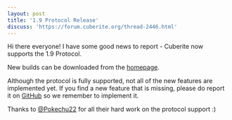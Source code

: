 ```yaml
---
layout: post
title: '1.9 Protocol Release'
discuss: 'https://forum.cuberite.org/thread-2446.html'
---
```

Hi there everyone! I have some good news to report - Cuberite now supports the 1.9 Protocol.

New builds can be downloaded from the <a href="http://cuberite.org/">homepage</a>.

Although the protocol is fully supported, not all of the new features are implemented yet. If you find a new feature that is missing, please do report it on <a href="https://github.com/cuberite/cuberite/issues">GitHub</a> so we remember to implement it.

Thanks to <a href="https://github.com/Pokechu22">@Pokechu22</a> for all their hard work on the protocol support :)
